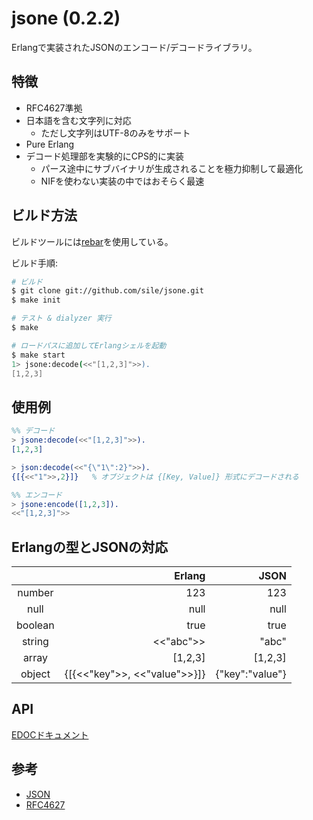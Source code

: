 jsone (0.2.2)
=============

Erlangで実装されたJSONのエンコード/デコードライブラリ。

特徴
----
- RFC4627準拠
- 日本語を含む文字列に対応
  - ただし文字列はUTF-8のみをサポート
- Pure Erlang
- デコード処理部を実験的にCPS的に実装
  - パース途中にサブバイナリが生成されることを極力抑制して最適化
  - NIFを使わない実装の中ではおそらく最速

ビルド方法
----------
ビルドツールには[rebar](https://github.com/basho/rebar)を使用している。

ビルド手順:
```sh
# ビルド
$ git clone git://github.com/sile/jsone.git
$ make init

# テスト & dialyzer 実行
$ make

# ロードパスに追加してErlangシェルを起動
$ make start
1> jsone:decode(<<"[1,2,3]">>).
[1,2,3]
```

使用例
-----
```erlang
%% デコード
> jsone:decode(<<"[1,2,3]">>).
[1,2,3]

> json:decode(<<"{\"1\":2}">>).
{[{<<"1">>,2}]}   % オブジェクトは {[Key, Value]} 形式にデコードされる

%% エンコード
> jsone:encode([1,2,3]).
<<"[1,2,3]">>

```

Erlangの型とJSONの対応
----------------------

|         | Erlang                       | JSON            |
|:-------:|-----------------------------:|----------------:|
| number  |                          123 |             123 |
| null    |                         null |            null |
| boolean |                         true |            true |
| string  |                    <<"abc">> |           "abc" |
| array   |                      [1,2,3] |         [1,2,3] |
| object  | {[{<<"key">>, <<"value">>}]} | {"key":"value"} |


API
---
[EDOCドキュメント](doc/jsone.md)

参考
----
- [JSON](http://www.json.org/)
- [RFC4627](http://www.ietf.org/rfc/rfc4627.txt)
